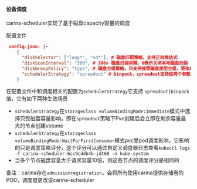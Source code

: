 #### 设备调度

carina-scheduler实现了基于磁盘capacity容量的调度

配置文件

```json
 config.json: |-
    {
      "diskSelector": ["loop*", "vd*"], # 磁盘匹配策略，支持正则表达式
      "diskScanInterval": "300", # 300s 磁盘扫描间隔，0表示关闭本地磁盘扫描
      "diskGroupPolicy": "type", # 磁盘分组策略，只支持按照磁盘类型分组，更改成其他值无效
      "schedulerStrategy": "spreadout" # binpack，spreadout支持这两个参数
    }
```

在配置文件中和调度相关的配置为`schedulerStrategy`它支持 `spreadout|binpack`值，它有如下两种生效场景

- `schedulerStrategy`在`storageclass volumeBindingMode:Immediate`模式中选择只受磁盘容量影响，即在`spreadout`策略下Pvc创建后会立即在剩余容量最大的节点创建volume
- `schedulerStrategy`在`storageclass volumeBindingMode:WaitForFirstConsumer`模式pvc受pod调度影响，它影响的只是调度策略评分，这个评分可以通过自定义调度器日志查看`kubectl logs -f carina-scheduler-6cc9cddb4b-jdt68 -n kube-system`
- 当多个节点磁盘容量大于请求容量10倍，则这些节点的调度评分是相同的

备注：carina存在`admissionregistration`，会将所有使用carina提供存储卷的POD，调度器更改该carina-scheduler